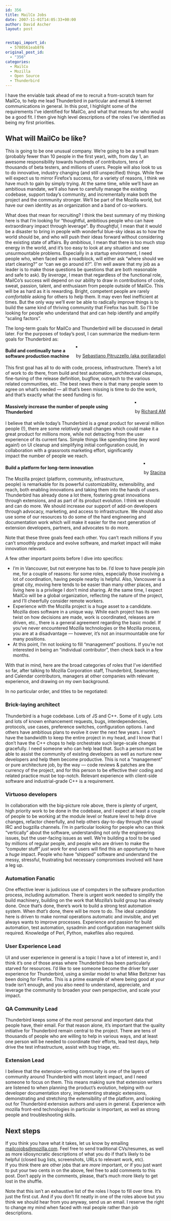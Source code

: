 ```yaml
---
id: 356
title: MailCo Jobs
date: 2007-11-01T14:05:33+00:00
author: David Ascher
layout: post


restapi_import_id:
  - 5780561eab8f6
original_post_id:
  - "356"
categories:
  - MailCo
  - Mozilla
  - Open Source
  - Thunderbird
---
```

I have the enviable task ahead of me to recruit a from-scratch team for MailCo, to help me lead Thunderbird in particular and email & internet communications in general. In this post, I highlight some of the requirements I&#8217;ve identified for MailCo, and what that means for who would be a good fit. I then give high level descriptions of the roles I&#8217;ve identified as being my first priorities.

## What will MailCo be like?

This is going to be one unusual company. We&#8217;re going to be a small team (probably fewer than 10 people in the first year), with, from day 1, an awesome responsibility towards hundreds of contributors, tens of thousands of beta testers, and millions of users. People will also look to us to do innovative, industry changing (and still unspecified) things. While few will expect us to mirror Firefox&#8217;s success, for a variety of reasons, I think we have much to gain by simply trying. At the same time, while we&#8217;ll have an ambitious mandate, we&#8217;ll also have to carefully manage the existing codebase, support today&#8217;s community, and incrementally make both the project and the community stronger. We&#8217;ll be part of the Mozilla world, but have our own identity as an organization and a band of co-workers.

What does that mean for recruiting? I think the best summary of my thinking here is that I&#8217;m looking for &#8220;thoughtful, ambitious people who can have extraordinary impact through leverage&#8221;. By _thoughtful_, I mean that it would be a disaster to bring in people with wonderful blue-sky ideas as to how the world should be, and who will push their ideas forward without considering the existing state of affairs. By _ambitious_, I mean that there is too much stop energy in the world, and it&#8217;s too easy to look at any situation and see unsurmountable problems. Especially in a startup environment, I need people who, when faced with a roadblock, will either ask &#8220;where should we start clearing?&#8221; or &#8220;can we go around it?&#8221;. (I&#8217;m well aware that my job as a leader is to make those questions be questions that are both reasonable and safe to ask). By _leverage_, I mean that regardless of the functional role, MailCo&#8217;s success will depend on our ability to draw in contributions of code, sweat, passion, talent, and enthusiasm from people outside of MailCo. This will be as hard as it is rewarding. Bright, competent people are rarely _comfortable_ asking for others to help them. It may even feel inefficient at times. But the only way we&#8217;ll ever be able to radically improve things is to build the same kind of thriving community that Firefox has built. So I&#8217;ll be looking for people who understand that and can help identify and amplify &#8220;scaling factors&#8221;.

The long-term goals for MailCo and Thunderbird will be discussed in detail later. For the purposes of today&#8217;s post, I can summarize the medium-term goals for Thunderbird as:

<div style="float:right;margin-left:10px;margin-bottom:10px;">
  <a href="http://flickr.com/photos/gorillaradio/1322963603/"><img src="http://farm2.static.flickr.com/1029/1322963603_6ba03af9b0_m.jpg" alt="" style="border:solid 2px #000000;" /></a><br /> <br />by <a href="http://flickr.com/photos/gorillaradio/">Sebastiano Pitruzzello (aka gorillaradio)</a>
</div>

#### Build and continually tune a software production machine

This first goal has all to do with code, process, infrastructure. There&#8217;s a lot of work to do there, from build and test automation, architectural cleanups, fine-tuning of the release definition, bugflow, outreach to the various related communities, etc. The best news there is that many people seem to agree on what&#8217;s needed &#8212; all that&#8217;s been missing is time to do the work, and that&#8217;s exactly what the seed funding is for.  


<div style="float:right;margin-left:10px;margin-bottom:10px;">
  <a href="http://flickr.com/photos/richard_am/116775447/"><img src="http://farm1.static.flickr.com/52/116775447_f7481222cf_m.jpg" alt="" style="border:solid 2px #000000;" /></a><br /> <br />by <a href="http://flickr.com/photos/richard_am/">Richard AM</a>
</div>

#### Massively increase the number of people using Thunderbird

I believe that while today&#8217;s Thunderbird is a great product for several million people (!), there are some _relatively_ small changes which could make it a great product for millions more, while not detracting from the user experience of its current fans. Simple things like spending time (key word again!) on UI cleanup and simplifying initial configuration could, in collaboration with a grassroots marketing effort, significantly  
impact the number of people we reach.  


<div style="float:right;margin-left:10px;margin-bottom:10px;">
  <a href="http://flickr.com/photos/staci/79794513/"><img src="http://farm1.static.flickr.com/41/79794513_28f6c389f5_m.jpg" alt="" style="border:solid 2px #000000;" /></a><br /> <br />by <a href="http://flickr.com/photos/staci/">Stacina</a>
</div>

#### Build a platform for long-term innovation

The Mozilla project (platform, community, infrastructure, people) is remarkable for its powerful customizability, extensibility, and reach, both enabling innovations and taking them into the hands of users. Thunderbird has already done a lot there, fostering great innovations through extensions, and as part of its product evolution. I think we should and can do more. We should increase our support of add-on developers through advocacy, marketing, and access to infrastructure. We should also use some of our resources to do some of the hard engineering and documentation work which will make it easier for the next generation of extension developers, partners, and advocates to do more.  


Note that these three goals feed each other. You can&#8217;t reach millions if you can&#8217;t smoothly produce and evolve software, and market impact will make innovation relevant.

A few other important points before I dive into specifics:

  * I&#8217;m in Vancouver, but not everyone has to be. I&#8217;d love to have people join me, for a couple of reasons: for some roles, especially those involving a lot of coordination, having people nearby is helpful. Also, Vancouver is a great city, moving here tends to be easier than many other places, and living here is a privilege I don&#8217;t mind sharing. At the same time, I expect MailCo will be a global organization, reflecting the nature of the project, and I&#8217;ll cheerfully consider remote workers. 
  * Experience with the Mozilla project is a huge asset to a candidate. Mozilla does software in a unique way. While each project has its own twist on how decisions are made, work is coordinated, releases are driven, etc., there is a general agreement regarding the basic model. If you&#8217;ve never encountered Mozilla technologies or the Mozilla process, you are at a disadvantage &#8212; however, it&#8217;s not an insurmountable one for many positions. 
  * At this point, I&#8217;m not looking to fill &#8220;management&#8221; positions. If you&#8217;re not interested in being an &#8220;individual contributor&#8221;, then check back in a few months. 

With that in mind, here are the broad categories of roles that I&#8217;ve identified so far, after talking to Mozilla Corporation staff, Thunderbird, Seamonkey, and Calendar contributors, managers at other companies with relevant experience, and drawing on my own background.

In no particular order, and titles to be negotiated:

### Brick-laying architect

Thunderbird is a huge codebase. Lots of JS and C++. Some of it ugly. Lots and lots of known enhancement requests, bugs, interdependencies, protocols, use cases, preference switches, configuration options. I and others have ambitious plans to evolve it over the next few years. I won&#8217;t have the bandwidth to keep the entire project in my head, and I know that I don&#8217;t have the C++ chops to help orchestrate such large-scale changes gracefully. I need someone who can help lead that. Such a person must be able to assist the community of existing developers as well as nurture new developers and help them become productive. This is not a &#8220;management&#8221; or pure architecture job, by the way &#8212; code reviews & patches are the currency of the project, and for this person to be effective their coding and related practice must be top-notch. Relevant experience with client-side software and industrial-grade C++ is a requirement.

### Virtuoso developers

In collaboration with the big-picture role above, there is plenty of urgent, high priority work to be done in the codebase, and I expect at least a couple of people to be working at the module level or feature level to help drive changes, refactor cheerfully, and help others day-to-day through the usual IRC and bugzilla channels. I&#8217;m in particular looking for people who can think &#8220;vertically&#8221; about the software, understanding not only the engineering issues, but the user-facing issues as well. We&#8217;re building a tool to be used by millions of regular people, and people who are driven to make the &#8220;computer stuff&#8221; _just work_ for end users will find this an opportunity to have a _huge_ impact. People who have &#8220;shipped&#8221; software and understand the messy, stressful, frustrating but necessary compromises involved will have a leg up.

### Automation Fanatic

One effective lever is judicious use of computers in the software production process, including automation. There is urgent work needed to simplify the build machinery, building on the work that Mozilla&#8217;s build group has already done. Once that&#8217;s done, there&#8217;s work to build a strong test automation system. When _that&#8217;s_ done, there will be more to do. The ideal candidate here is driven to make normal operations automatic and invisible, and yet always wants to improve processes. Experience and passion for build automation, test automation, sysadmin and configuration management skills required. Knowledge of Perl, Python, makefiles also required.

### User Experience Lead

UI and user experience in general is a topic I have a lot of interest in, and I think it&#8217;s one of those areas where Thunderbird has been particularly starved for resources. I&#8217;d like to see someone become the driver for user experience for Thunderbird, using a similar model to what Mike Beltzner has been doing for Firefox. This is a prime example of where being good at your trade isn&#8217;t enough, and you also need to understand, appreciate, and leverage the community to broaden your own perspective, and scale your impact.

### QA Community Lead

Thunderbird keeps some of the most personal and important data that people have, their email. For that reason alone, it&#8217;s important that the quality initiative for Thunderbird remain central to the project. There are tens of thousands of people who are willing to help in various ways, and at least one person will be needed to coordinate their efforts, lead test days, help drive the test infrastructure, assist with bug triage, etc.

### Extension Lead

I believe that the extension-writing community is one of the layers of community around Thunderbird with most latent impact, and I need someone to focus on them. This means making sure that extension writers are listened to when planning the product&#8217;s evolution, helping with our developer documentation story, implementing strategic extensions, demonstrating and stretching the extensibility of the platform, and looking out for Thunderbird extension authors and users in general. Experience with mozilla front-end technologies in particular is important, as well as strong people and troubleshooting skills.

## Next steps

If you think you have what it takes, let us know by emailing mailcojobs@mozilla.com. Feel free to send traditional CVs/resumes, as well as more idiosyncratic descriptions of what you do if that&#8217;s likely to be helpful (closed bug lists, screenshots, URLs to relevant work, etc).  
If you think there are other jobs that are _more_ important, or if you just want to put your two cents in on the above, feel free to add comments to this post. Don&#8217;t apply in the comments, please, that&#8217;s much more likely to get lost in the shuffle.

Note that this isn&#8217;t an exhaustive list of the roles I hope to fill over time. It&#8217;s just the first cut. And if you don&#8217;t fit neatly in one of the roles above but you think we should hear from you anyway, send us an email. I reserve the right to change my mind when faced with real people rather than job descriptions.